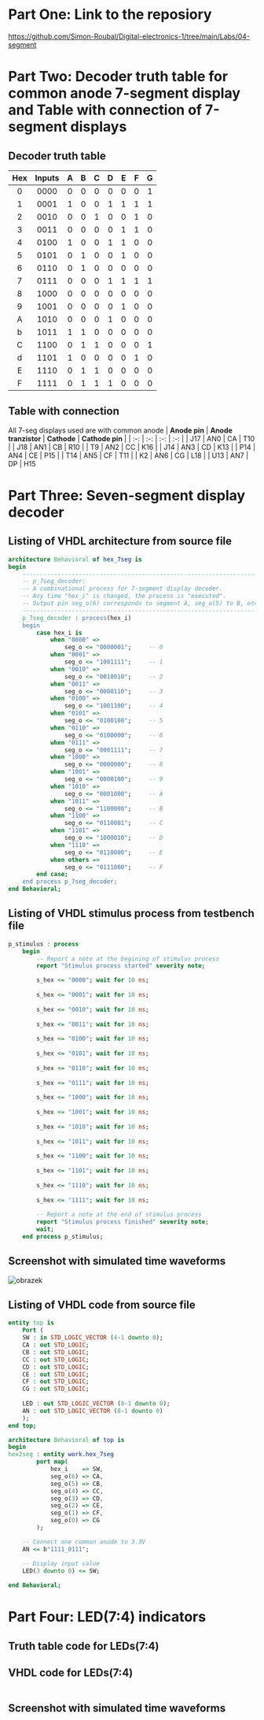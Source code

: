 # Part One: Link to the reposiory
https://github.com/Simon-Roubal/Digital-electronics-1/tree/main/Labs/04-segment
# Part Two: Decoder truth table for common anode 7-segment display and Table with connection of 7-segment displays
## Decoder truth table
| **Hex** | **Inputs** | **A** | **B** | **C** | **D** | **E** | **F** | **G** |
| :-: | :-: | :-: | :-: | :-: | :-: | :-: | :-: | :-: |
| 0 | 0000 | 0 | 0 | 0 | 0 | 0 | 0 | 1 |
| 1 | 0001 | 1 | 0 | 0 | 1 | 1 | 1 | 1 |
| 2 | 0010 | 0 | 0 | 1 | 0 | 0 | 1 | 0 |
| 3 | 0011 | 0 | 0 | 0 | 0 | 1 | 1 | 0 |
| 4 | 0100 | 1 | 0 | 0 | 1 | 1 | 0 | 0 |
| 5 | 0101 | 0 | 1 | 0 | 0 | 1 | 0 | 0 |
| 6 | 0110 | 0 | 1 | 0 | 0 | 0 | 0 | 0 |
| 7 | 0111 | 0 | 0 | 0 | 1 | 1 | 1 | 1 |
| 8 | 1000 | 0 | 0 | 0 | 0 | 0 | 0 | 0 |
| 9 | 1001 | 0 | 0 | 0 | 0 | 1 | 0 | 0 |
| A | 1010 | 0 | 0 | 0 | 1 | 0 | 0 | 0 |
| b | 1011 | 1 | 1 | 0 | 0 | 0 | 0 | 0 |
| C | 1100 | 0 | 1 | 1 | 0 | 0 | 0 | 1 |
| d | 1101 | 1 | 0 | 0 | 0 | 0 | 1 | 0 |
| E | 1110 | 0 | 1 | 1 | 0 | 0 | 0 | 0 |
| F | 1111 | 0 | 1 | 1 | 1 | 0 | 0 | 0 |
## Table with connection
All 7-seg displays used are with common anode
| **Anode pin** | **Anode tranzistor** | **Cathode** | **Cathode pin** |
| :-: | :-: | :-: | :-: |
| J17 | AN0 | CA | T10 |
| J18 | AN1 | CB | R10 |
| T9 | AN2 | CC | K16 |
| J14 | AN3 | CD | K13 |
| P14 | AN4 | CE | P15 |
| T14 | AN5 | CF | T11 |
| K2 | AN6 | CG | L18 |
| U13 | AN7 | DP | H15
# Part Three: Seven-segment display decoder
## Listing of VHDL architecture from source file
```vhdl
architecture Behavioral of hex_7seg is
begin
    --------------------------------------------------------------------
    -- p_7seg_decoder:
    -- A combinational process for 7-segment display decoder. 
    -- Any time "hex_i" is changed, the process is "executed".
    -- Output pin seg_o(6) corresponds to segment A, seg_o(5) to B, etc.
    --------------------------------------------------------------------
    p_7seg_decoder : process(hex_i)
    begin
        case hex_i is
            when "0000" =>
                seg_o <= "0000001";     -- 0
            when "0001" =>
                seg_o <= "1001111";     -- 1
            when "0010" =>
                seg_o <= "0010010";     -- 2
            when "0011" =>
                seg_o <= "0000110";     -- 3
            when "0100" =>
                seg_o <= "1001100";     -- 4
            when "0101" =>
                seg_o <= "0100100";     -- 5
            when "0110" =>
                seg_o <= "0100000";     -- 6
            when "0111" =>
                seg_o <= "0001111";     -- 7
            when "1000" =>
                seg_o <= "0000000";     -- 8
            when "1001" =>
                seg_o <= "0000100";     -- 9
            when "1010" =>
                seg_o <= "0001000";     -- A
            when "1011" =>
                seg_o <= "1100000";     -- B
            when "1100" =>
                seg_o <= "0110001";     -- C
            when "1101" =>
                seg_o <= "1000010";     -- D
            when "1110" =>
                seg_o <= "0110000";     -- E
            when others =>
                seg_o <= "0111000";     -- F
        end case;
    end process p_7seg_decoder;
end Behavioral;
```
## Listing of VHDL stimulus process from testbench file

```vhdl
p_stimulus : process
    begin
        -- Report a note at the begining of stimulus process
        report "Stimulus process started" severity note;

        s_hex <= "0000"; wait for 10 ns;
        
        s_hex <= "0001"; wait for 10 ns;
        
        s_hex <= "0010"; wait for 10 ns;
        
        s_hex <= "0011"; wait for 10 ns;
        
        s_hex <= "0100"; wait for 10 ns;
        
        s_hex <= "0101"; wait for 10 ns;
        
        s_hex <= "0110"; wait for 10 ns;
        
        s_hex <= "0111"; wait for 10 ns;
        
        s_hex <= "1000"; wait for 10 ns;
        
        s_hex <= "1001"; wait for 10 ns;
        
        s_hex <= "1010"; wait for 10 ns;
        
        s_hex <= "1011"; wait for 10 ns;
        
        s_hex <= "1100"; wait for 10 ns;
        
        s_hex <= "1101"; wait for 10 ns;
        
        s_hex <= "1110"; wait for 10 ns;
        
        s_hex <= "1111"; wait for 10 ns;
        
        -- Report a note at the end of stimulus process
        report "Stimulus process finished" severity note;
        wait;
    end process p_stimulus;
```
## Screenshot with simulated time waveforms
![obrazek](https://user-images.githubusercontent.com/77580298/110113420-5db9ae80-7db3-11eb-9549-d676803f9fdc.png)
## Listing of VHDL code from source file
```vhdl
entity top is
    Port ( 
    SW : in STD_LOGIC_VECTOR (4-1 downto 0);
    CA : out STD_LOGIC;
    CB : out STD_LOGIC;
    CC : out STD_LOGIC;
    CD : out STD_LOGIC;
    CE : out STD_LOGIC;
    CF : out STD_LOGIC;
    CG : out STD_LOGIC; 
    
    LED : out STD_LOGIC_VECTOR (8-1 downto 0);
    AN : out STD_LOGIC_VECTOR (8-1 downto 0)
    );
end top;

architecture Behavioral of top is
begin
hex2seg : entity work.hex_7seg
        port map(
            hex_i    => SW,
            seg_o(6) => CA,
            seg_o(5) => CB,
            seg_o(4) => CC,
            seg_o(3) => CD,
            seg_o(2) => CE,
            seg_o(1) => CF,                                  
            seg_o(0) => CG
        );

    -- Connect one common anode to 3.3V
    AN <= b"1111_0111";

    -- Display input value
    LED(3 downto 0) <= SW;
    
end Behavioral;
```
# Part Four: LED(7:4) indicators
## Truth table code for LEDs(7:4)

## VHDL code for LEDs(7:4)
```vhdl

```
## Screenshot with simulated time waveforms
